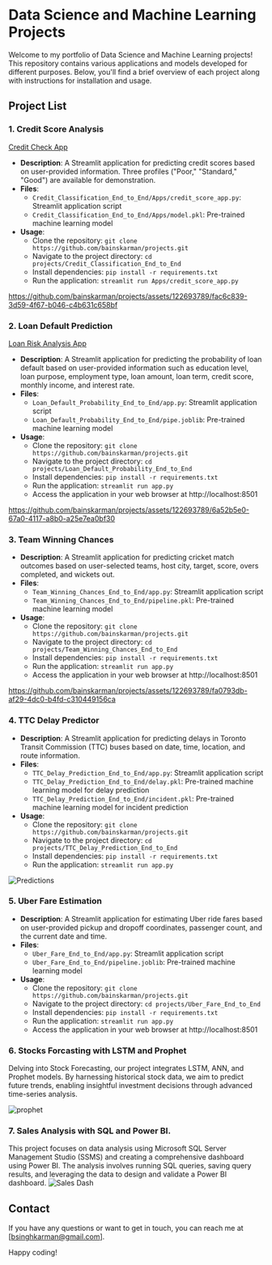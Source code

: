 # Data Science and Machine Learning Projects

Welcome to my portfolio of Data Science and Machine Learning projects! This repository contains various applications and models developed for different purposes. Below, you'll find a brief overview of each project along with instructions for installation and usage.

## Project List

### 1. Credit Score Analysis
[Credit Check App](https://creditchecker.streamlit.app/)
- **Description**: A Streamlit application for predicting credit scores based on user-provided information. Three profiles ("Poor," "Standard," "Good") are available for demonstration.
- **Files**:
  - `Credit_Classification_End_to_End/Apps/credit_score_app.py`: Streamlit application script
  - `Credit_Classification_End_to_End/Apps/model.pkl`: Pre-trained machine learning model
- **Usage**:
  - Clone the repository: `git clone https://github.com/bainskarman/projects.git`
  - Navigate to the project directory: `cd projects/Credit_Classification_End_to_End`
  - Install dependencies: `pip install -r requirements.txt`
  - Run the application: `streamlit run Apps/credit_score_app.py`

https://github.com/bainskarman/projects/assets/122693789/fac6c839-3d59-4f67-b046-c4b631c658bf

### 2. Loan Default Prediction
[Loan Risk Analysis App](https://loanriskanalysis.streamlit.app/)
- **Description**: A Streamlit application for predicting the probability of loan default based on user-provided information such as education level, loan purpose, employment type, loan amount, loan term, credit score, monthly income, and interest rate.
- **Files**:
  - `Loan_Default_Probability_End_to_End/app.py`: Streamlit application script
  - `Loan_Default_Probability_End_to_End/pipe.joblib`: Pre-trained machine learning model
- **Usage**:
  - Clone the repository: `git clone https://github.com/bainskarman/projects.git`
  - Navigate to the project directory: `cd projects/Loan_Default_Probability_End_to_End`
  - Install dependencies: `pip install -r requirements.txt`
  - Run the application: `streamlit run app.py`
  - Access the application in your web browser at http://localhost:8501

https://github.com/bainskarman/projects/assets/122693789/6a52b5e0-67a0-4117-a8b0-a25e7ea0bf30

### 3. Team Winning Chances

- **Description**: A Streamlit application for predicting cricket match outcomes based on user-selected teams, host city, target, score, overs completed, and wickets out.
- **Files**:
  - `Team_Winning_Chances_End_to_End/app.py`: Streamlit application script
  - `Team_Winning_Chances_End_to_End/pipeline.pkl`: Pre-trained machine learning model
- **Usage**:
  - Clone the repository: `git clone https://github.com/bainskarman/projects.git`
  - Navigate to the project directory: `cd projects/Team_Winning_Chances_End_to_End`
  - Install dependencies: `pip install -r requirements.txt`
  - Run the application: `streamlit run app.py`
  - Access the application in your web browser at http://localhost:8501

https://github.com/bainskarman/projects/assets/122693789/fa0793db-af29-4dc0-b4fd-c310449156ca

### 4. TTC Delay Predictor

- **Description**: A Streamlit application for predicting delays in Toronto Transit Commission (TTC) buses based on date, time, location, and route information.
- **Files**:
  - `TTC_Delay_Prediction_End_to_End/app.py`: Streamlit application script
  - `TTC_Delay_Prediction_End_to_End/delay.pkl`: Pre-trained machine learning model for delay prediction
  - `TTC_Delay_Prediction_End_to_End/incident.pkl`: Pre-trained machine learning model for incident prediction
- **Usage**:
  - Clone the repository: `git clone https://github.com/bainskarman/projects.git`
  - Navigate to the project directory: `cd projects/TTC_Delay_Prediction_End_to_End`
  - Install dependencies: `pip install -r requirements.txt`
  - Run the application: `streamlit run app.py`

![Predictions](https://github.com/bainskarman/projects/assets/122693789/543abbac-4aca-47c4-95b2-55ac03edd968)

### 5. Uber Fare Estimation

- **Description**: A Streamlit application for estimating Uber ride fares based on user-provided pickup and dropoff coordinates, passenger count, and the current date and time.
- **Files**:
  - `Uber_Fare_End_to_End/app.py`: Streamlit application script
  - `Uber_Fare_End_to_End/pipeline.joblib`: Pre-trained machine learning model
- **Usage**:
  - Clone the repository: `git clone https://github.com/bainskarman/projects.git`
  - Navigate to the project directory: `cd projects/Uber_Fare_End_to_End`
  - Install dependencies: `pip install -r requirements.txt`
  - Run the application: `streamlit run app.py`
  - Access the application in your web browser at http://localhost:8501

### 6. Stocks Forcasting with LSTM and Prophet
Delving into Stock Forecasting, our project integrates LSTM, ANN, and Prophet models. By harnessing historical stock data, we aim to predict future trends, enabling insightful investment decisions through advanced time-series analysis.

![prophet](https://github.com/bainskarman/projects/assets/122693789/31afb9f9-6a07-4b9d-b7cc-29507cf1e8ff)

### 7. Sales Analysis with SQL and Power BI.
This project focuses on data analysis using Microsoft SQL Server Management Studio (SSMS) and creating a comprehensive dashboard using Power BI. The analysis involves running SQL queries, saving query results, and leveraging the data to design and validate a Power BI dashboard.
![Sales Dash](https://github.com/bainskarman/projects/assets/122693789/91186766-5ea0-4226-bf03-47d53c9803a0)

## Contact

If you have any questions or want to get in touch, you can reach me at [bsinghkarman@gmail.com].

Happy coding!
